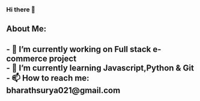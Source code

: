 ### Hi there 👋

<h2>About Me:<h2/>
- 🔭 I’m currently working on Full stack e-commerce project
<br/>
- 🌱 I’m currently learning Javascript,Python & Git
<br/>
- 📫 How to reach me: bharathsurya021@gmail.com


<!--
**bharathsurya021/bharathsurya021** is a ✨ _special_ ✨ repository because its `README.md` (this file) appears on your GitHub profile.

Here are some ideas to get you started:

- 🔭 I’m currently working on ...
- 🌱 I’m currently learning ...
- 👯 I’m looking to collaborate on ...
- 🤔 I’m looking for help with ...
- 💬 Ask me about ...
- 📫 How to reach me: ...
- 😄 Pronouns: ...
- ⚡ Fun fact: ...
-->
